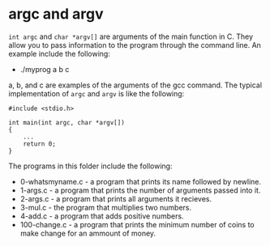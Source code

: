# argc and argv
`int argc` and `char *argv[]` are arguments of the main function in C. They allow you to pass information to the program through the command line. An example include the following:
* ./myprog a b c

a, b, and c are examples of the arguments of the gcc command. The typical implementation of `argc` and `argv` is like the following:
```
#include <stdio.h>

int main(int argc, char *argv[])
{
	...
	return 0;
}
```

The programs in this folder include the following:
* 0-whatsmyname.c - a program that prints its name followed by newline.
* 1-args.c - a program that prints the number of arguments passed into it.
* 2-args.c - a program that prints all arguments it recieves.
* 3-mul.c - the program that multiplies two numbers.
* 4-add.c - a program that adds positive numbers.
* 100-change.c - a program that prints the minimum number of coins to make change for an ammount of money.
